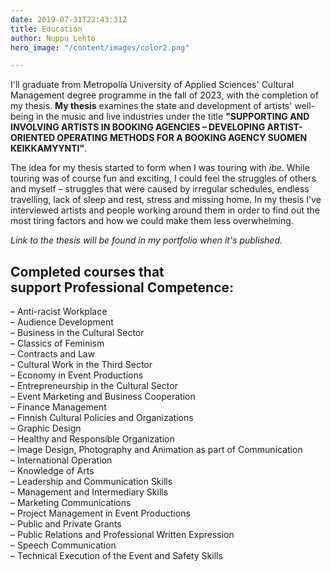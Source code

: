 ```yaml
---
date: 2019-07-31T22:43:31Z
title: Education
author: Nuppu Lehto
hero_image: "/content/images/color2.png"

---
```

I'll graduate from Metropolia University of Applied Sciences' Cultural Management degree programme in the fall of 2023, with the completion of my thesis. **My thesis** examines the state and development of artists' well-being in the music and live industries under the title **"SUPPORTING AND INVOLVING ARTISTS IN BOOKING AGENCIES – DEVELOPING ARTIST-ORIENTED OPERATING METHODS FOR A BOOKING AGENCY SUOMEN KEIKKAMYYNTI"**. 

The idea for my thesis started to form when I was touring with *ibe*. While touring was of course fun and exciting, I could feel the struggles of others and myself – struggles that were caused by irregular schedules, endless travelling, lack of sleep and rest, stress and missing home. In my thesis I've interviewed artists and people working around them in order to find out the most tiring factors and how we could make them less overwhelming.

*Link to the thesis will be found in my portfolio when it's published.*

## **Completed courses that <br> support Professional Competence:**  
– Anti-racist Workplace  
– Audience Development  
– Business in the Cultural Sector  
– Classics of Feminism  
– Contracts and Law  
– Cultural Work in the Third Sector  
– Economy in Event Productions  
– Entrepreneurship in the Cultural Sector  
– Event Marketing and Business Cooperation  
– Finance Management  
– Finnish Cultural Policies and Organizations  
– Graphic Design  
– Healthy and Responsible Organization  
– Image Design, Photography and Animation as part of Communication  
– International Operation  
– Knowledge of Arts  
– Leadership and Communication Skills  
– Management and Intermediary Skills  
– Marketing Communications  
– Project Management in Event Productions  
– Public and Private Grants  
– Public Relations and Professional Written Expression  
– Speech Communication  
– Technical Execution of the Event and Safety Skills  
